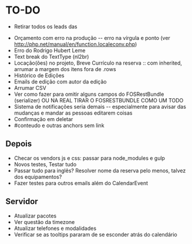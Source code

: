 # TO-DO

- Retirar todos os leads das <dl>
- Orçamento com erro na produção -- erro na vírgula e ponto (ver http://php.net/manual/en/function.localeconv.php)
- Erro do Rodrigo Hubert Leme
- Text break do TextType (nl2br)
- Locação(ões) no projeto, Breve Currículo na reserva :: com inherited, arrumar a margem dos itens fora de .rows
- Histórico de Edições
- Emails de edição com autor da edição
- Arrumar CSV
- Ver como fazer para omitir alguns campos do FOSRestBundle (serializer) OU NA REAL TIRAR O FOSRESTBUNDLE COMO UM TODO
- Sistema de notificações seria demais -- especialmente para avisar das mudanças e mandar as pessoas editarem coisas
- Confirmação em deletar
- #conteudo e outras anchors sem link

## Depois

- Checar os vendors js e css: passar para node_modules e gulp
- Novos testes, Testar tudo
- Passar tudo para inglês? Resolver nome da reserva pelo menos, talvez dos equipamentos?
- Fazer testes para outros emails além do CalendarEvent

## Servidor

- Atualizar pacotes
- Ver questão da timezone
- Atualizar telefones e modalidades
- Verificar se as tooltips pararam de se esconder atrás do calendário
